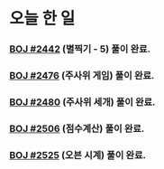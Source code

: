 # 오늘 한 일

### [BOJ #2442](https://www.acmicpc.net/problem/2442) (별찍기 - 5) 풀이 완료.
### [BOJ #2476](https://www.acmicpc.net/problem/2476) (주사위 게임) 풀이 완료.
### [BOJ #2480](https://www.acmicpc.net/problem/2480) (주사위 세개) 풀이 완료.
### [BOJ #2506](https://www.acmicpc.net/problem/2506) (점수계산) 풀이 완료.
### [BOJ #2525](https://www.acmicpc.net/problem/2525) (오븐 시계) 풀이 완료.
